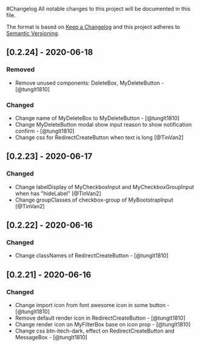 #Changelog
All notable changes to this project will be documented in this file.

The format is based on [Keep a Changelog](http://keepachangelog.com/en/1.0.0/)
and this project adheres to [Semantic Versioning](http://semver.org/spec/v2.0.0.html).

## [0.2.24] - 2020-06-18
### Removed
- Remove unused components: DeleteBox, MyDeleteButton - [@tunglt1810]
### Changed
- Change name of MyDeleteBox to MyDeleteButton - [@tunglt1810]
- Change MyDeleteButton modal show input reason to show notification confirm - [@tunglt1810]
- Change css for RedirectCreateButton when text is long [@TinVan2]

## [0.2.23] - 2020-06-17
### Changed
- Change labelDisplay of MyCheckboxInput and MyCheckboxGroupInput when has "hideLabel" [@TinVan2]
- Change groupClasses of checkbox-group of MyBootstrapInput [@TinVan2]

## [0.2.22] - 2020-06-16
### Changed
- Change classNames of RedirectCreateButton - [@tunglt1810]

## [0.2.21] - 2020-06-16
### Changed
- Change import icon from font awesome icon in some button - [@tunglt1810]
- Remove default render icon in RedirectCreateButton - [@tunglt1810]
- Change render icon on MyFilterBox base on icon prop - [@tunglt1810]
- Change css btn-itech-dark, effect on RedirectCreateButton and MessageBox - [@tunglt1810]
